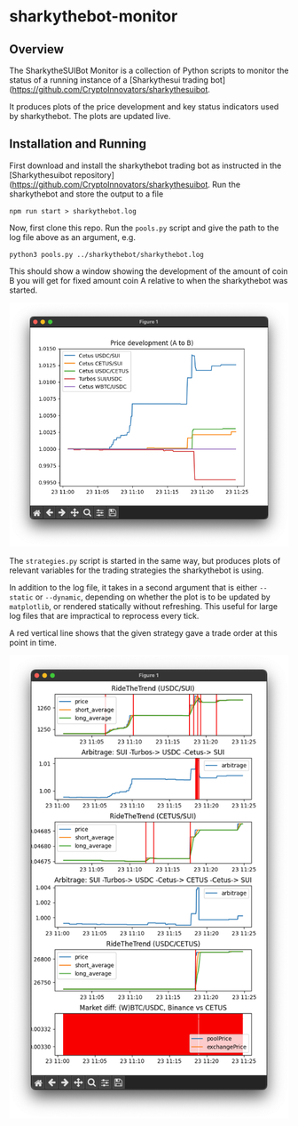 # sharkythebot-monitor

## Overview
The SharkytheSUIBot Monitor is a collection of Python scripts to monitor the status of a running instance of a
[Sharkythesui trading bot](https://github.com/CryptoInnovators/sharkythesuibot.

It produces plots of the price development and key status indicators used by sharkythebot. The plots are updated live.

## Installation and Running
First download and install the sharkythebot trading bot as instructed in the [Sharkythesuibot repository](https://github.com/CryptoInnovators/sharkythesuibot.
Run the sharkythebot and store the output to a file
```
npm run start > sharkythebot.log
```
Now, first clone this repo. Run the `pools.py` script and give the path to the log file above as an argument, e.g.
```
python3 pools.py ../sharkythebot/sharkythebot.log
```
This should show a window showing the development of the amount of coin B you will get for fixed amount coin A relative
to when the sharkythebot was started.

<img src="./images/pools.png" alt="pools">

The `strategies.py` script is started in the same way, but produces plots of relevant variables for the trading
strategies the sharkythebot is using.

In addition to the log file, it takes in a second argument that is either `--static` or `--dynamic`, depending on
whether the plot is to be updated by `matplotlib`, or rendered statically without refreshing.
This useful for large log files that are impractical to reprocess every tick.

A red vertical line shows that the given strategy gave a trade order at this point in time.

<img src="./images/strategies.png" alt="strategies">
